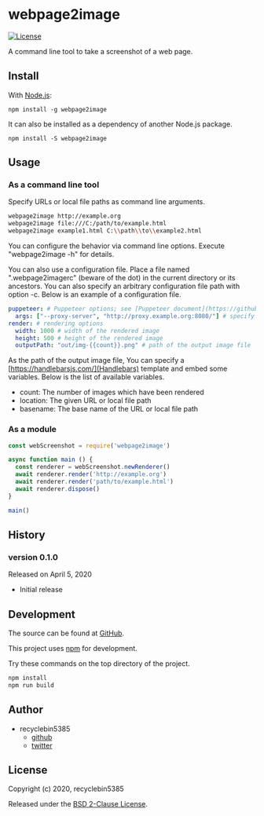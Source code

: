 # webpage2image

[![License](https://img.shields.io/badge/License-BSD%202--Clause-blue.svg)](https://opensource.org/licenses/BSD-2-Clause)

A command line tool to take a screenshot of a web page.

## Install

With [Node.js](http://nodejs.org):

    npm install -g webpage2image

It can also be installed as a dependency of another Node.js package.

    npm install -S webpage2image

## Usage

### As a command line tool

Specify URLs or local file paths as command line arguments.

```sh
webpage2image http://example.org
webpage2image file:///C:/path/to/example.html
webpage2image example1.html C:\\path\\to\\example2.html
```

You can configure the behavior via command line options.
Execute "webpage2image -h" for details.

You can also use a configuration file.
Place a file named ".webpage2imagerc" (beware of the dot)
in the current directory or its ancestors.
You can also specify an arbitrary configuration file path with option -c.
Below is an example of a configuration file.

```yaml
puppeteer: # Puppeteer options; see [Puppeteer document](https://github.com/GoogleChrome/puppeteer/blob/master/docs/api.md#puppeteerlaunchoptions).
  args: ["--proxy-server", "http://proxy.example.org:8080/"] # specify proxy server
render: # rendering options
  width: 1000 # width of the rendered image
  height: 500 # height of the rendered image
  outputPath: "out/img-{{count}}.png" # path of the output image file
```

As the path of the output image file,
You can specify a [https://handlebarsjs.com/](Handlebars) template
and embed some variables.
Below is the list of available variables.

- count: The number of images which have been rendered
- location: The given URL or local file path
- basename: The base name of the URL or local file path

### As a module

```javascript
const webScreenshot = require('webpage2image')

async function main () {
  const renderer = webScreenshot.newRenderer()
  await renderer.render('http://example.org')
  await renderer.render('path/to/example.html')
  await renderer.dispose()
}

main()
```

## History

### version 0.1.0

Released on April 5, 2020

- Initial release

## Development

The source can be found at [GitHub](https://github.com/recyclebin5385/webpage2image).

This project uses [npm](https://www.npmjs.com/) for development.

Try these commands on the top directory of the project.

```sh
npm install
npm run build
```

## Author

- recyclebin5385
  - [github](https://github.com/recyclebin5385)
  - [twitter](https://twitter.com/recyclebin5385)

## License

Copyright (c) 2020, recyclebin5385

Released under the [BSD 2-Clause License](LICENSE.txt).

